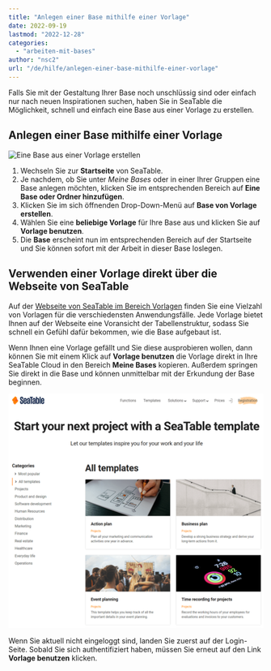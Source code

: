 ```yaml
---
title: "Anlegen einer Base mithilfe einer Vorlage"
date: 2022-09-19
lastmod: "2022-12-28"
categories: 
  - "arbeiten-mit-bases"
author: "nsc2"
url: "/de/hilfe/anlegen-einer-base-mithilfe-einer-vorlage"
---
```


Falls Sie mit der Gestaltung Ihrer Base noch unschlüssig sind oder einfach nur nach neuen Inspirationen suchen, haben Sie in SeaTable die Möglichkeit, schnell und einfach eine Base aus einer Vorlage zu erstellen.

## Anlegen einer Base mithilfe einer Vorlage

![Eine Base aus einer Vorlage erstellen](https://seatable.io/wp-content/uploads/2022/12/Eine-Base-aus-einer-Vorlage-erstellen.png)

1. Wechseln Sie zur **Startseite** von SeaTable.
2. Je nachdem, ob Sie unter _Meine Bases_ oder in einer Ihrer Gruppen eine Base anlegen möchten, klicken Sie im entsprechenden Bereich auf **Eine Base oder Ordner hinzufügen**.
3. Klicken Sie im sich öffnenden Drop-Down-Menü auf **Base von Vorlage erstellen**.
4. Wählen Sie eine **beliebige Vorlage** für Ihre Base aus und klicken Sie auf **Vorlage benutzen**.
5. Die **Base** erscheint nun im entsprechenden Bereich auf der Startseite und Sie können sofort mit der Arbeit in dieser Base loslegen.

## Verwenden einer Vorlage direkt über die Webseite von SeaTable

Auf der [Webseite von SeaTable im Bereich Vorlagen](https://seatable.io/vorlagen/) finden Sie eine Vielzahl von Vorlagen für die verschiedensten Anwendungsfälle. Jede Vorlage bietet Ihnen auf der Webseite eine Voransicht der Tabellenstruktur, sodass Sie schnell ein Gefühl dafür bekommen, wie die Base aufgebaut ist.

Wenn Ihnen eine Vorlage gefällt und Sie diese ausprobieren wollen, dann können Sie mit einem Klick auf **Vorlage benutzen** die Vorlage direkt in Ihre SeaTable Cloud in den Bereich **Meine Bases** kopieren. Außerdem springen Sie direkt in die Base und können unmittelbar mit der Erkundung der Base beginnen.

![Templates von seatable.io](images/seatable-templates.png)

Wenn Sie aktuell nicht eingeloggt sind, landen Sie zuerst auf der Login-Seite. Sobald Sie sich authentifiziert haben, müssen Sie erneut auf den Link **Vorlage benutzen** klicken.
